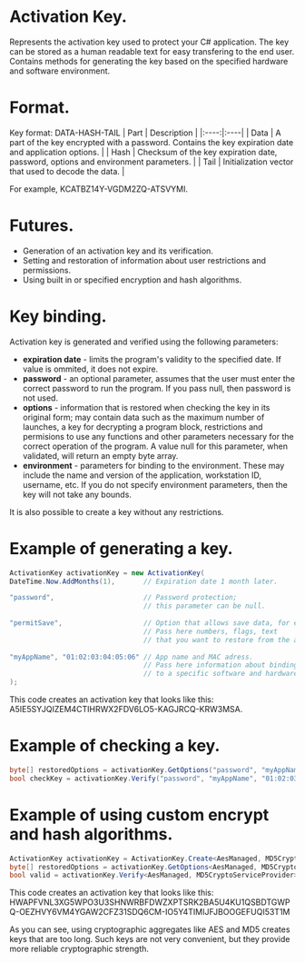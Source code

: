 # Activation Key.
Represents the activation key used to protect your C# application. The key can be stored as a human readable text for easy transfering to the end user. 
Contains methods for generating the key based on the specified hardware and software environment.

# Format. 
Key format: DATA-HASH-TAIL
| Part | Description |
|:----:|:----|
| Data | A part of the key encrypted with a password. Contains the key expiration date and application options. |
| Hash | Checksum of the key expiration date, password, options and environment parameters. |
| Tail | Initialization vector that used to decode the data. |

For example, KCATBZ14Y-VGDM2ZQ-ATSVYMI.

# Futures.
- Generation of an activation key and its verification.
- Setting and restoration of information about user restrictions and permissions.  
- Using built in or specified encryption and hash algorithms.

# Key binding.
Activation key is generated and verified using the following parameters:
- **expiration date** - limits the program's validity to the specified date. If value is ommited, it does not expire.  
- **password** - an optional parameter, assumes that the user must enter the correct password to run the program. If you pass null, then password is not used.    
- **options** - information that is restored when checking the key in its original form; may contain data such as the maximum number of launches, a key for decrypting a program block, restrictions and permisions to use any functions and other parameters necessary for the correct operation of the program. A value null for this parameter, when validated, will return an empty byte array.  
- **environment** - parameters for binding to the environment. These may include the name and version of the application, workstation ID, username, etc. If you do not specify environment parameters, then the key will not take any bounds.  

It is also possible to create a key without any restrictions.

# Example of generating a key.
```csharp
ActivationKey activationKey = new ActivationKey(
DateTime.Now.AddMonths(1),       // Expiration date 1 month later.

"password",                      // Password protection;
                                 // this parameter can be null.
                                 
"permitSave",                    // Option that allows save data, for example. 
                                 // Pass here numbers, flags, text
                                 // that you want to restore from the activation key.
                                 
"myAppName", "01:02:03:04:05:06" // App name and MAC adress.
                                 // Pass here information about binding the key 
                                 // to a specific software and hardware environment. 
);
```
This code creates an activation key that looks like this:  
A5IE5SYJQIZEM4CTIHRWX2FDV6LO5-KAGJRCQ-KRW3MSA. 

# Example of checking a key.
```csharp
byte[] restoredOptions = activationKey.GetOptions("password", "myAppName", "01:02:03:04:05:06");
bool checkKey = activationKey.Verify("password", "myAppName", "01:02:03:04:05:06");
```

# Example of using custom encrypt and hash algorithms.
```csharp
ActivationKey activationKey = ActivationKey.Create<AesManaged, MD5CryptoServiceProvider>(DateTime.Now.AddMonths(1), "password", "permitSave", "myAppName", "01:02:03:04:05:06");
byte[] restoredOptions = activationKey.GetOptions<AesManaged, MD5CryptoServiceProvider>("password", "myAppName", "01:02:03:04:05:06");
bool valid = activationKey.Verify<AesManaged, MD5CryptoServiceProvider>("password", "myAppName", "01:02:03:04:05:06");
```
This code creates an activation key that looks like this:  
HWAPFVNL3XG5WPO3U3SHNWRBFDWZXPTSRK2BA5U4KU1QSBDTGWPQ-OEZHVY6VM4YGAW2CFZ31SDQ6CM-IO5Y4TIMIJFJBOOGEFUQI53T1M  

As you can see, using cryptographic aggregates like AES and MD5 creates keys that are too long. Such keys are not very convenient, but they provide more reliable cryptographic strength. 
